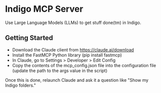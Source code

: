 # Indigo MCP Server

Use Large Language Models (LLMs) to get stuff done(tm) in Indigo.

## Getting Started

- Download the Claude client from https://claude.ai/download
- Install the FastMCP Python library (pip install fastmcp)
- In Claude, go to Settings > Developer > Edit Config
- Copy the contents of the mcp_config.json file into the configuration file (update the path to the args value in the script)

Once this is done, relaunch Claude and ask it a question like "Show my Indigo folders."

